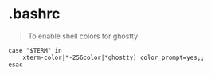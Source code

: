 # .bashrc
> To enable shell colors for ghostty
~~~[bash]
case "$TERM" in
    xterm-color|*-256color|*ghostty) color_prompt=yes;;
esac
~~~

